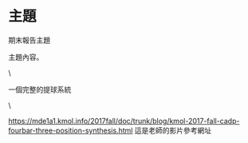 主題
===

期末報告主題

主題內容。

\

一個完整的提球系統

\ 

https://mde1a1.kmol.info/2017fall/doc/trunk/blog/kmol-2017-fall-cadp-fourbar-three-position-synthesis.html
這是老師的影片參考網址
